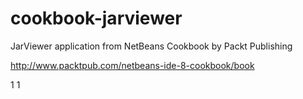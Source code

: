 cookbook-jarviewer
==================

JarViewer application from NetBeans Cookbook by Packt Publishing

http://www.packtpub.com/netbeans-ide-8-cookbook/book

1
1
